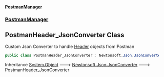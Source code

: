 #### [PostmanManager](PostmanManager.md 'PostmanManager')
### [PostmanManager](PostmanManager.md#PostmanManager 'PostmanManager')

## PostmanHeader_JsonConverter Class

Custom Json Converter to handle [Header](Header.md 'PostmanManager.Models.Header') objects from Postman

```csharp
public class PostmanHeader_JsonConverter : Newtonsoft.Json.JsonConverter
```

Inheritance [System.Object](https://docs.microsoft.com/en-us/dotnet/api/System.Object 'System.Object') &#129106; [Newtonsoft.Json.JsonConverter](https://docs.microsoft.com/en-us/dotnet/api/Newtonsoft.Json.JsonConverter 'Newtonsoft.Json.JsonConverter') &#129106; PostmanHeader_JsonConverter